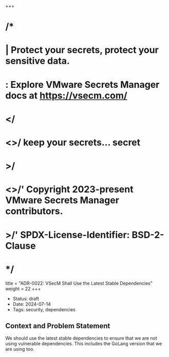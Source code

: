 +++
# /*
# |    Protect your secrets, protect your sensitive data.
# :    Explore VMware Secrets Manager docs at https://vsecm.com/
# </
# <>/  keep your secrets... secret
# >/
# <>/' Copyright 2023-present VMware Secrets Manager contributors.
# >/'  SPDX-License-Identifier: BSD-2-Clause
# */

title = "ADR-0022: VSecM Shall Use the Latest Stable Dependencies"
weight = 22
+++

- Status: draft
- Date: 2024-07-14
- Tags: security, dependencies

## Context and Problem Statement

We should use the latest stable dependencies to ensure that we are not using
vulnerable dependencies. This includes the GoLang version that we are using
too.
